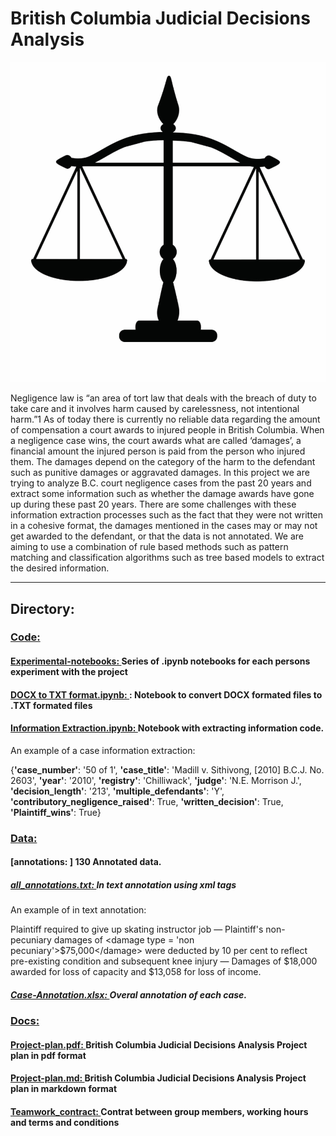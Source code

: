 # British Columbia Judicial Decisions Analysis

![alt text](./Docs/Imgs/law.jpg)

Negligence law is “an area of tort law that deals with the breach of duty to take care and it involves harm caused by carelessness, not intentional harm.”1 As of today there is currently no reliable data regarding the amount of compensation a court awards to injured people in British Columbia. When a negligence case wins, the court awards what are called ‘damages’, a financial amount the injured person is paid from the person who injured them. The damages depend on the category of the harm to the defendant such as punitive damages or aggravated damages.
In this project we are trying to analyze B.C. court negligence cases from the past 20 years and extract some information such as whether the damage awards have gone up during these past 20 years. There are some challenges with these information extraction processes such as the fact that they were not written in a cohesive format, the damages mentioned in the cases may or may not get awarded to the defendant, or that the data is not annotated. We are aiming to use a combination of rule based methods such as pattern matching and classification algorithms such as tree based models to extract the desired information. 

------------
## Directory:

### [Code: ](https://github.ubc.ca/nikihm/Capstone-project/tree/master/code)

#### [Experimental-notebooks: ](https://github.ubc.ca/nikihm/Capstone-project/tree/master/code/experimental-notebooks) Series of .ipynb notebooks for each persons experiment with the project

#### [DOCX to TXT format.ipynb: ](https://github.ubc.ca/nikihm/Capstone-project/blob/master/code/DOCX%20to%20TXT%20format.ipynb): Notebook to convert DOCX formated files to .TXT formated files

#### [Information Extraction.ipynb: ](https://github.ubc.ca/nikihm/Capstone-project/blob/master/code/Information%20Extraction.ipynb) Notebook with extracting information code. 

An example of a case information extraction:

{**'case_number'**: '50 of 1',
 **'case_title'**: 'Madill v. Sithivong, [2010] B.C.J. No. 2603',
 **'year'**: '2010',
 **'registry'**: 'Chilliwack',
 **'judge'**: 'N.E. Morrison J.',
 **'decision_length'**: '213',
 **'multiple_defendants'**: 'Y',
 **'contributory_negligence_raised'**: True,
 **'written_decision'**: True,
 **'Plaintiff_wins'**: True}

### [Data: ](https://github.ubc.ca/nikihm/Capstone-project/tree/master/data)

#### [annotations: ] 130 Annotated data.

##### [all_annotations.txt: ](https://github.ubc.ca/nikihm/Capstone-project/blob/master/data/annotations/all_annotations.txt) In text annotation using xml tags

An example of in text annotation:

Plaintiff required to give up skating instructor job — Plaintiff's non-pecuniary damages of \<damage type = 'non pecuniary'>\$75,000\<\/damage\> were deducted by 10 per cent to reflect pre-existing condition and subsequent knee injury — Damages of <damage type = 'future wage loss'>\$18,000</damage> awarded for loss of capacity and <damage type = 'past wage loss'>\$13,058</damage> for loss of income.

##### [Case-Annotation.xlsx: ](https://github.ubc.ca/nikihm/Capstone-project/blob/master/data/annotations/Case-Annotation.xlsx) Overal annotation of each case.

### [Docs: ](https://github.ubc.ca/nikihm/Capstone-project/tree/master/Docs)

#### [Project-plan.pdf: ](https://github.ubc.ca/nikihm/Capstone-project/blob/master/Docs/Project-Plan.pdf) British Columbia Judicial Decisions Analysis Project plan in pdf format

#### [Project-plan.md: ](https://github.ubc.ca/nikihm/Capstone-project/blob/master/Docs/project-plan.md) British Columbia Judicial Decisions Analysis Project plan in markdown format


#### [Teamwork_contract: ](https://github.ubc.ca/nikihm/Capstone-project/blob/master/Docs/Team_contract.md) Contrat between group members, working hours and terms and conditions 